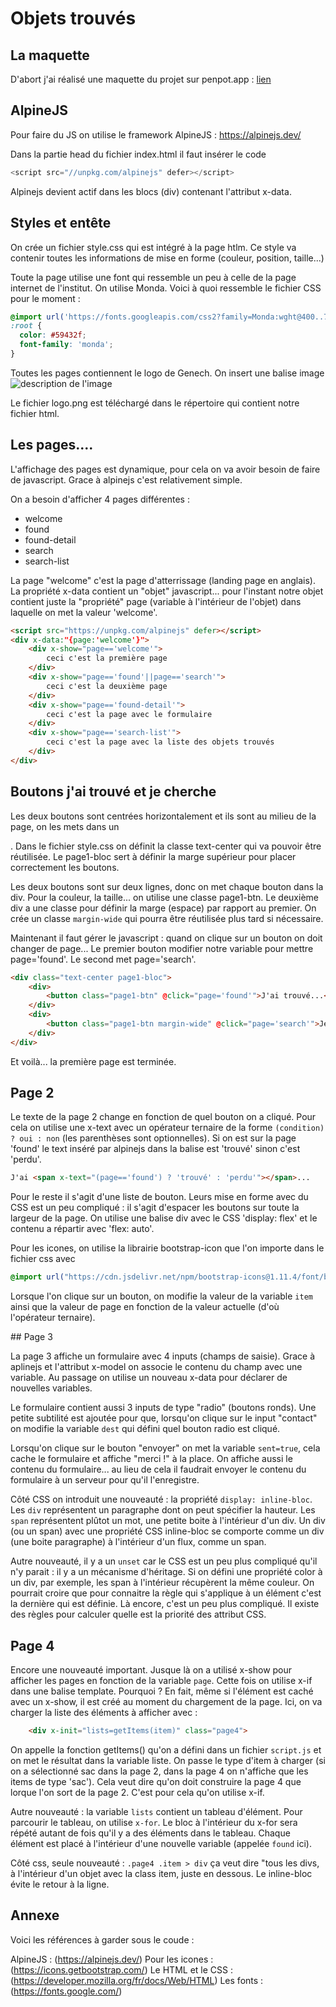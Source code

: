 # Objets trouvés

## La maquette

D'abort j'ai réalisé une maquette du projet sur penpot.app : [lien](https://design.penpot.app/#/view?file-id=921945d0-8932-8162-8006-20f93888ddad&page-id=921945d0-8932-8162-8006-20f93888ddae&section=interactions&index=0&share-id=921945d0-8932-8162-8006-210819e689bb)

## AlpineJS

Pour faire du JS on utilise le framework AlpineJS : https://alpinejs.dev/

Dans la partie head du fichier index.html il faut insérer le code 

```js
<script src="//unpkg.com/alpinejs" defer></script>
```

Alpinejs devient actif dans les blocs (div) contenant l'attribut x-data.


## Styles et entête

On crée un fichier style.css qui est intégré à la page htlm. Ce style va contenir toutes les informations de mise en forme (couleur, position, taille...)

Toute la page utilise une font qui ressemble un peu à celle de la page internet de l'institut. On utilise Monda. Voici à quoi ressemble le fichier CSS pour le moment :

```css
@import url('https://fonts.googleapis.com/css2?family=Monda:wght@400..700&display=swap');
:root {
  color: #59432f;
  font-family: 'monda';
}
```

Toutes les pages contiennent le logo de Genech. On insert une balise image <img src="nom du fichier" alt="description de l'image">

Le fichier logo.png est téléchargé dans le répertoire qui contient notre fichier html.


## Les pages....

L'affichage des pages est dynamique, pour cela on va avoir besoin de faire de javascript. Grace à alpinejs c'est relativement simple.

On a besoin d'afficher 4 pages différentes : 

- welcome
- found
- found-detail
- search
- search-list

La page "welcome" c'est la page d'atterrissage (landing page en anglais). La propriété x-data contient un "objet" javascript... pour l'instant notre objet contient juste la "propriété" page (variable à l'intérieur de l'objet) dans laquelle on met la valeur 'welcome'.

```html
<script src="https://unpkg.com/alpinejs" defer></script>
<div x-data:"{page:'welcome'}">
    <div x-show="page=='welcome'">
        ceci c'est la première page
    </div>
    <div x-show="page=='found'||page=='search'">
        ceci c'est la deuxième page
    </div>
    <div x-show="page=='found-detail'">
        ceci c'est la page avec le formulaire
    </div>
    <div x-show="page=='search-list'">
        ceci c'est la page avec la liste des objets trouvés
    </div>
</div>
```

## Boutons j'ai trouvé et je cherche

Les deux boutons sont centrées horizontalement et ils sont au milieu de la page, on les mets dans un <div class="page1-bloc text-center">. Dans le fichier style.css on définit la classe text-center qui va pouvoir être réutilisée. Le page1-bloc sert à définir la marge supérieur pour placer correctement les boutons.

Les deux boutons sont sur deux lignes, donc on met chaque bouton dans la div. Pour la couleur, la taille... on utilise une classe page1-btn. Le deuxième div a une classe pour définir la marge (espace) par rapport au premier. On crée un classe `margin-wide` qui pourra être réutilisée plus tard si nécessaire.

Maintenant il faut gérer le javascript : quand on clique sur un bouton on doit changer de page... Le premier bouton modifier notre variable pour mettre page='found'. Le second met page='search'.


```html
<div class="text-center page1-bloc">
    <div>
        <button class="page1-btn" @click="page='found'">J'ai trouvé...</button>
    </div>
    <div>
        <button class="page1-btn margin-wide" @click="page='search'">Je cherche...</button>
    </div>
</div>
```

Et voilà... la première page est terminée.

## Page 2

Le texte de la page 2 change en fonction de quel bouton on a cliqué. Pour cela on utilise une x-text avec un opérateur ternaire de la forme `(condition) ? oui : non` (les parenthèses sont optionnelles). Si on est sur la page 'found' le text inséré par alpinejs dans la balise <span> est 'trouvé' sinon c'est 'perdu'.

```html
J'ai <span x-text="(page=='found') ? 'trouvé' : 'perdu'"></span>...
```

Pour le reste il s'agit d'une liste de bouton. Leurs mise en forme avec du CSS est un peu compliqué : il s'agit d'espacer les boutons sur toute la largeur de la page. On utilise une balise div avec le CSS 'display: flex' et le contenu a répartir avec 'flex: auto'.

Pour les icones, on utilise la librairie bootstrap-icon que l'on importe dans le fichier css avec 
```css
@import url("https://cdn.jsdelivr.net/npm/bootstrap-icons@1.11.4/font/bootstrap-icons.min.css");
```

Lorsque l'on clique sur un bouton, on modifie la valeur de la variable `item` ainsi que la valeur de page en fonction de la valeur actuelle (d'où l'opérateur ternaire).

## Page 3

La page 3 affiche un formulaire avec 4 inputs (champs de saisie). Grace à aplinejs et l'attribut x-model on associe le contenu du champ avec une variable. Au passage on utilise un nouveau x-data pour déclarer de nouvelles variables.

Le formulaire contient aussi 3 inputs de type "radio" (boutons ronds). Une petite subtilité est ajoutée pour que, lorsqu'on clique sur le input "contact" on modifie la variable `dest` qui défini quel bouton radio est cliqué.

Lorsqu'on clique sur le bouton "envoyer" on met la variable `sent=true`, cela cache le formulaire et affiche "merci !" à la place. On affiche aussi le contenu du formulaire... au lieu de cela il faudrait envoyer le contenu du formulaire à un serveur pour qu'il l'enregistre.

Côté CSS on introduit une nouveauté : la propriété `display: inline-bloc`. Les `div` représentent un paragraphe dont on peut spécifier la hauteur. Les `span` représentent plûtot un mot, une petite boite à l'intérieur d'un div. Un div (ou un span) avec une propriété CSS inline-bloc se comporte comme un div (une boite paragraphe) à l'intérieur d'un flux, comme un span.

Autre nouveauté, il y a un `unset` car le CSS est un peu plus compliqué qu'il n'y parait : il y a un mécanisme d'héritage. Si on défini une propriété color à un div, par exemple, les span à l'intérieur récupèrent la même couleur. On pourrait croire que pour connaitre la règle qui s'applique à un élément c'est la dernière qui est définie. Là encore, c'est un peu plus compliqué. Il existe des règles pour calculer quelle est la priorité des attribut CSS.


## Page 4

Encore une nouveauté important. Jusque là on a utilisé x-show pour afficher les pages en fonction de la variable `page`. Cette fois on utilise x-if dans une balise template. Pourquoi ? En fait, même si l'élément est caché avec un x-show, il est créé au moment du chargement de la page. Ici, on va charger la liste des éléments à afficher avec :

```html
    <div x-init="lists=getItems(item)" class="page4">
```

On appelle la fonction getItems() qu'on a défini dans un fichier `script.js` et on met le résultat dans la variable liste. On passe le type d'item à charger (si on a sélectionné sac dans la page 2, dans la page 4 on n'affiche que les items de type 'sac'). Cela veut dire qu'on doit construire la page 4 que lorque l'on sort de la page 2. C'est pour cela qu'on utilise x-if.

Autre nouveauté : la variable `lists` contient un tableau d'élément. Pour parcourir le tableau, on utilise `x-for`. Le bloc à l'intérieur du x-for sera répété autant de fois qu'il y a des éléments dans le tableau. Chaque élément est placé à l'intérieur d'une nouvelle variable (appelée `found` ici).

Côté css, seule nouveauté : `.page4 .item > div` ça veut dire "tous les divs, à l'intérieur d'un objet avec la class item, juste en dessous. Le inline-bloc évite le retour à la ligne.


 ## Annexe

Voici les références à garder sous le coude :

AlpineJS : (https://alpinejs.dev/)
Pour les icones : (https://icons.getbootstrap.com/)
Le HTML et le CSS : (https://developer.mozilla.org/fr/docs/Web/HTML)
Les fonts : (https://fonts.google.com/)
